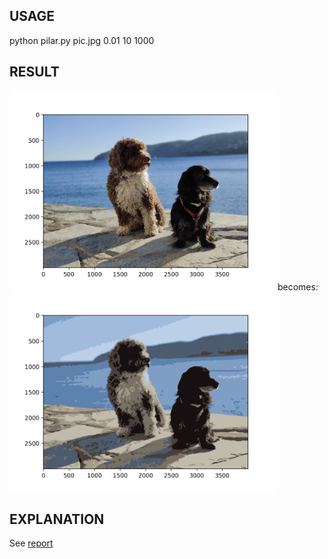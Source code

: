 ## USAGE

python pilar.py pic.jpg 0.01 10 1000

## RESULT

<img src="images/original_image.png" width="425"/> becomes: <img src="images/resulting_image.png" width="425"/> 


## EXPLANATION

See [report](report.pdf)
